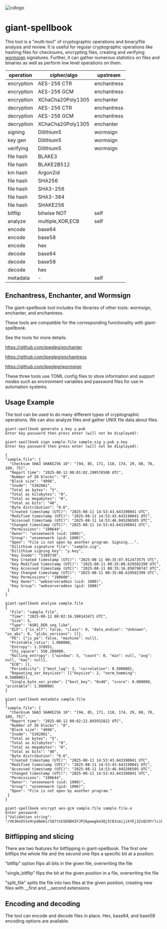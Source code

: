![cdlogo](https://carefuldata.com/images/cdlogo.png)

# giant-spellbook

This tool is a "multi-tool" of cryptographic operations and binary/file analysis and review. It is useful for regular cryptographic operations like hashing files for checksums, encrypting files, creating and verifying [wormsign]() signatures. Further, it can gather numerous statistics on files and binaries as well as perform low level operations on them.


| operation  | cipher/algo       | upstream     |
|------------|-------------------|--------------|
| encryption | AES-256 CTR       | enchantress  |
| encryption | AES-256 GCM       | enchantress  |
| encryption | XChaCha20Poly1305 | enchanter    |
| decryption | AES-256 CTR       | enchantress  |
| decryption | AES-256 GCM       | enchantress  |
| decryption | XChaCha20Poly1305 | enchanter    |
| signing    | Dilithium5        | wormsign     |
| key gen    | Dilithium5        | wormsign     |
| verifying  | Dilithium5        | wormsign     |  
| file hash  | BLAKE3            |              |
| file hash  | BLAKE2B512        |              | 
| km hash    | Argon2id          |              | 
| file hash  | SHA256            |              | 
| file hash  | SHA3-256          |              | 
| file hash  | SHA3-384          |              | 
| file hash  | SHAKE256          |              |
| bitflip    | bitwise NOT       | self         |
| analyze    | multiple,XOR,ECB  | self         |
| encode     | base64            |              |
| encode     | base58            |              |
| encode     | hex               |              |
| decode     | base64            |              |
| decode     | base58            |              |
| decode     | hex               |              |
| metadata   | -                 | self         |


## Enchantress, Enchanter, and Wormsign

The giant-spellbook tool includes the libraries of other tools: wormsign, enchanter, and enchantress.

These tools are compatible for the corresponding functionality with giant-spellbook.

See the tools for more details:

https://github.com/jpegleg/enchanter

https://github.com/jpegleg/enchantress

https://github.com/jpegleg/wormsign

These three tools use TOML config files to store information and support modes such as environment variables and password files for use in automation systems.


## Usage Example

The tool can be used to do many different types of cryptographic operations. We can also analyze files and gather UNIX file data about files.

```
giant-spellbook generate y.key y.pub
Enter key password then press enter (will not be displayed):

giant-spellbook sign sample.file sample.sig y.pub y.key
Enter key password then press enter (will not be displayed):

{
"sample.file": {
  "Checksum SHA3 SHAKE256 10": "[94, 85, 171, 118, 174, 29, 88, 78, 109, 75]",
  "Report time": "2025-08-12 00:01:02.290576508 UTC",
  "Number of IO blocks": "8",
  "Block size": "4096",
  "Inode": "5382881",
  "Total as bytes": "5",
  "Total as kilobytes": "0",
  "Total as megabytes": "0",
  "Total as bits": "40",
  "Byte distribution": "0.6",
  "Created timestamp (UTC)": "2025-08-11 14:53:43.643190041 UTC",
  "Modified timestamp (UTC)": "2025-08-11 14:53:43.643190041 UTC",
  "Accessed timestamp (UTC)": "2025-08-11 14:53:46.045206505 UTC",
  "Changed timestamp (UTC)": "2025-08-11 14:53:43.643190041 UTC",
  "Permissions": "100644",
  "Owner": "unseenwork (uid: 1000)",
  "Group": "unseenwork (gid: 1000)",
  "Open": "File is not open by another program. Signing...",
  "Dilithium signature file": "sample.sig",
  "Dilithium signing key": "y.key",
  "Key Inode": "5389736",
  "Key Created timestamp (UTC)": "2025-08-11 00:35:07.912473575 UTC",
  "Key Modified timestamp (UTC)": "2025-08-11 00:35:08.629502399 UTC",
  "Key Accessed timestamp (UTC)": "2025-08-11 00:35:16.050798747 UTC",
  "Key Changed timestamp (UTC)": "2025-08-11 00:35:08.629502399 UTC",
  "Key Permissions": "100600",
  "Key Owner": "webserveradmin (uid: 1000)",
  "Key Group": "webserveradmin (gid: 1000)"
 }
}

giant-spellbook analyze sample.file
{
  "File": "sample.file",
  "Time": "2025-08-12 00:02:16.598143471 UTC",
  "Size": 5,
  "Type": "ASN1_DER_seq_like",
  "ELF": {"is_elf": false, "class": 0, "data_endian": "Unknown", "os_abi": 0, "glibc_versions": []},
  "PE": {"is_pe": false, "machine": null},
  "Printable_ratio": 1.000000,
  "Entropy": 1.370951,
  "Chi_square": 558.200000,
  "Rolling_entropy": {"window": 5, "count": 0, "min": null, "avg": null, "max": null},
  "ECB": [],
  "Periodicity": {"best_lag": 3, "correlation": 0.500000},
  "Repeating_xor_keysizes": [{"keysize": 2, "norm_hamming": 0.500000}],
  "Single_byte_xor_probe": {"best_key": "0x40", "score": 0.000000, "printable": 1.000000}
}

giant-spellbook metadata sample.file
{
"sample.file": {
  "Checksum SHA3 SHAKE256 10": "[94, 85, 171, 118, 174, 29, 88, 78, 109, 75]",
  "Report time": "2025-08-12 00:02:22.893932822 UTC",
  "Number of IO blocks": "8",
  "Block size": "4096",
  "Inode": "5382881",
  "Total as bytes": "5",
  "Total as kilobytes": "0",
  "Total as megabytes": "0",
  "Total as bits": "40",
  "Byte distribution": "0.6",
  "Created timestamp (UTC)": "2025-08-11 14:53:43.643190041 UTC",
  "Modified timestamp (UTC)": "2025-08-11 14:53:43.643190041 UTC",
  "Accessed timestamp (UTC)": "2025-08-11 14:53:46.045206505 UTC",
  "Changed timestamp (UTC)": "2025-08-11 14:53:43.643190041 UTC",
  "Permissions": "100644",
  "Owner": "unseenwork (uid: 1000)",
  "Group": "unseenwork (gid: 1000)",
  "Open": "File is not open by another program."
 }
}

giant-spellbook encrypt aes-gcm sample.file sample.file.e
Enter password:
{"Validation string": "/VK3HxOSte9rpdAm61rSQ7tSkSD9DHIFJP2kpwwgkm3Qj5C83cmijikYEj3ZvQCHYrlciFDGRRMPQ8JNRLCGrQ=="}
```

## Bitflipping and slicing

There are two features for bitflipping in giant-spellbook. The first one bitflips the whole file and the second one flips a specific bit at a position.

"bitflip" option flips all bits in the given file, overwriting the file

"single_bitflip" flips the bit at the given position in a file, overwriting the file

"split_file" splits the file into two files at the given position, creating new files with __first and __second extensions

## Encoding and decoding

The tool can encode and decode files in place. Hex, base64, and base58 encoding options are available.

